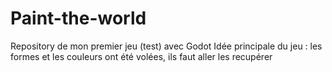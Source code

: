 # Paint-the-world
Repository de mon premier jeu (test) avec Godot
Idée principale du jeu : les formes et les couleurs ont été volées, ils faut aller les recupérer
 
